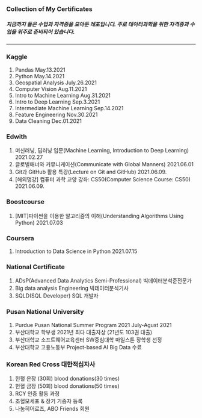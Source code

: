 ### Collection of My Certificates  
##### 지금까지 들은 수업과 자격증을 모아둔 레포입니다. 주로 데이터과학을 위한 자격증과 수업을 위주로 준비되어 있습니다.
---
### Kaggle
1. Pandas  May.13.2021
2. Python  May.14.2021
3. Geospatial Analysis July.26.2021
4. Computer Vision Aug.11.2021
5. Intro to Machine Learning Aug.31.2021
6. Intro to Deep Learning Sep.3.2021
7. Intermediate Machine Learning Sep.14.2021
8. Feature Engineering Nov.30.2021
9. Data Cleaning Dec.01.2021

### Edwith
1. 머신러닝, 딥러닝 입문(Machine Learning, Introduction to Deep Learning) 2021.02.27
2. 글로벌매너와 커뮤니케이션(Communicate with Global Manners) 2021.06.01
3. Git과 GitHub 활용 특강(Lecture on Git and GitHub) 2021.06.09.
4. [해외명강] 컴퓨터 과학 교양 강좌: CS50(Computer Science Course: CS50) 2021.06.09.

### Boostcourse
1. [MIT]파이썬을 이용한 알고리즘의 이해(Understanding Algorithms Using Python) 2021.07.03

### Coursera
1. Introduction to Data Science in Python 2021.07.15

### National Certificate
1. ADsP(Advanced Data Analytics Semi-Professional) 빅데이터분석준전문가
2. Big data analysis Engineering 빅데이터분석기사
3. SQLD(SQL Developer) SQL 개발자

### Pusan National University
1. Purdue Pusan National Summer Program 2021 July-Agust 2021
2. 부산대학교 학부생 2021년 최다 대출자상 (21년도 103권 대출)
3. 부산대학교 소프트웨어교육센터 SW중심대학 마일스톤 장학생 선정
4. 부산대학교 고용노동부 Project-based AI Big Data 수료

### Korean Red Cross 대한적십자사
1. 헌혈 은장 (30회) blood donations(30 times)
2. 헌혈 금장 (50회) blood donations(50 times)
3. RCY 인증 활동 과정
3. 조혈모세포 & 장기 기증자 등록
4. 나눔히어로즈, ABO Friends 회원 

